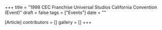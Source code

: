 +++
title = "1998 CEC Franchise Universal Studios California Convention (Event)"
draft = false
tags = ["Events"]
date = ""

[Article]
contributors = []
gallery = []
+++